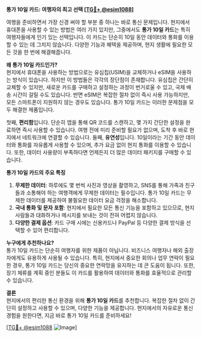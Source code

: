 **통가 10일 카드: 여행자의 최고 선택 [[TG💪+ @esim1088](https://t.me/s/esim1088)]**

여행을 준비하면서 가장 신경 써야 할 부분 중 하나는 바로 통신 문제입니다. 현지에서 휴대폰을 사용할 수 있는 방법은 여러 가지 있지만, 그중에서도 **통가 10일 카드**는 특히 여행자들에게 인기 있는 선택입니다. 이 카드는 단순히 10일 동안 데이터와 통화를 이용할 수 있는 데 그치지 않습니다. 다양한 기능과 혜택을 제공하며, 현지 생활에 필요한 모든 것을 한 번에 해결해줍니다.

**왜 통가 10일 카드인가?**  
현지에서 휴대폰을 사용하는 방법으로는 유심칩(USIM)을 교체하거나 eSIM을 사용하는 방식이 있습니다. 하지만 이 방법들은 각각의 장단점이 존재합니다. 유심칩은 간단히 교체할 수 있지만, 새로운 카드를 구매하고 설정하는 과정이 번거로울 수 있고, 국제 배송 시간이 걸릴 수도 있습니다. 반면 eSIM은 복잡한 절차 없이 즉시 사용 가능하지만, 모든 스마트폰이 지원하지 않는 경우도 있습니다. 통가 10일 카드는 이러한 문제점을 모두 해결한 제품입니다.  

첫째, **편리함**입니다. 단순히 앱을 통해 QR 코드를 스캔하고, 몇 가지 간단한 설정을 완료하면 즉시 사용할 수 있습니다. 여행 전에 미리 준비할 필요가 없으며, 도착 후 바로 현지에서 네트워크에 연결할 수 있습니다. 둘째, **유연성**입니다. 10일이라는 기간 동안 데이터와 통화를 자유롭게 사용할 수 있으며, 추가 요금 없이 현지 통화를 이용할 수 있습니다. 또한, 데이터 사용량이 부족하다면 언제든지 더 많은 데이터 패키지를 구매할 수 있습니다.  

**통가 10일 카드의 주요 특징**  
1. **무제한 데이터**: 하루에도 몇 번씩 사진과 영상을 촬영하고, SNS를 통해 가족과 친구들과 소통해야 하는 여행객에게 무제한 데이터는 필수입니다. 통가 10일 카드는 무제한 데이터를 제공하여 불필요한 데이터 요금 걱정을 해소합니다.  
2. **국내 통화 및 문자 포함**: 현지에서 필요한 모든 통신 기능을 포함하고 있으므로, 현지 사람들과 대화하거나 메시지를 보내는 것이 전혀 어렵지 않습니다.  
3. **다양한 결제 옵션**: 카드 구매 시에는 신용카드나 PayPal 등 다양한 결제 방식을 선택할 수 있어 편리합니다.  

**누구에게 추천하나요?**  
통가 10일 카드는 단순히 여행자를 위한 제품이 아닙니다. 비즈니스 여행자나 해외 출장자에게도 유용하게 사용될 수 있습니다. 특히, 현지에서 중요한 회의나 업무 연락이 필요한 경우, 통가 10일 카드는 당신의 중요한 연락망을 유지하는 데 큰 도움이 됩니다. 또한, 장기 체류를 계획 중인 분들도 이 카드를 활용하여 데이터와 통화를 효율적으로 관리할 수 있습니다.  

**결론**  
현지에서의 편리한 통신 환경을 위해 **통가 10일 카드**를 추천합니다. 복잡한 절차 없이 간단히 설정하고 사용할 수 있으며, 다양한 기능을 제공합니다. 현지에서의 자유로운 통신 경험을 원한다면, 지금 바로 통가 10일 카드를 준비하세요!  

[[TG💪+ @esim1088](https://t.me/s/esim1088) ![Image](https://i.postimg.cc/Y0z9fWf4/image.png)]